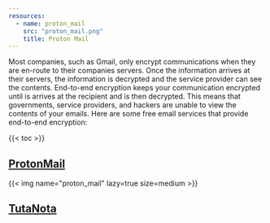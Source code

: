 ```yaml
---
resources:
  - name: proton_mail
    src: "proton_mail.png"
    title: Proton Mail
---
```


Most companies, such as Gmail, only encrypt communications when they are
en-route to their companies servers. Once the information arrives at their servers,
the information is decrypted and the service provider can see the contents.
End-to-end encryption keeps your communication encrypted until is arrives at
the recipient and is then decrypted. This means that governments, service providers,
and hackers are unable to view the contents of your emails. Here are some free email 
services that provide end-to-end encryption:

{{< toc >}}

## [ProtonMail](https://protonmail.com/) 

{{< img name="proton_mail" lazy=true size=medium >}}

## [TutaNota](https://tutanota.com/) 
